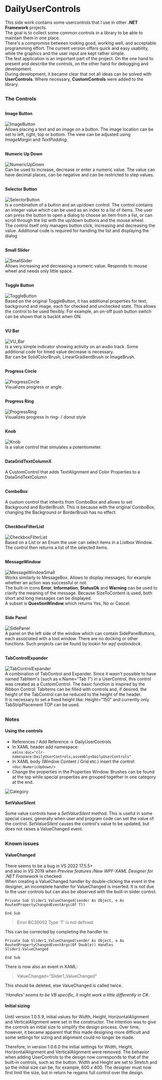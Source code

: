 # DailyUserControls
This side work contains some usercontrols that I use in other **.NET Framework** projects.  
The goal is to collect some common controls in a library to be able to maintain them in one place.  
There's a compromise between looking good, working well, and acceptable programming effort.
The current version offers quick and easy usability, while the graphics and the user input are kept rather simple.  
The test application is an important part of the project. On the one hand to present and describe the controls, on the other hand for debugging and development.  
During development, it became clear that not all ideas can be solved with **UserControls**. Where necessary, **CustomControls** were added to the library.


##
### The Controls

##
#### Image Button
![ImageButton](https://user-images.githubusercontent.com/88147904/236563904-b4d02a48-60af-43fd-9e03-8d6ee09edc90.PNG)  
 Allows placing a text and an image on a button. The image location can be set to left, right, top or bottom.
 The view can be adjusted using *ImageMargin* and *TextPadding*.
 
##
#### Numeric Up Down
![NumericUpDown](https://user-images.githubusercontent.com/88147904/236563999-ddb60ac5-b0bd-439d-b84a-3d27cfa4fd18.PNG)  
Can be used to increase, decrease or enter a numeric value.
The value can have decimal places, can be negative and can be restricted to step values.

##
#### Selector Button
![SelectorButton](https://user-images.githubusercontent.com/88147904/236564028-7c245dec-0e85-4ff0-a13d-e3afea0b53d5.PNG)  
Is a combination of a button and an up/down control. The control contains an integer value which can be used as an index to a list of items.
The user can press the button to open a dialog to choose an item from a list, or can scroll through the list with the up/down buttons and the mouse wheel.  
The control itself only manages button click, increasing and decreasing the value. Additional code is required for handling the list and displaying the dialog

##
#### Small Slider
![SmallSlider](https://user-images.githubusercontent.com/88147904/236564707-593c6bf1-cb88-48b1-bbfd-1c15aa76675a.PNG)  
Allows increasing and decreasing a numeric value. Responds to mouse wheel and needs only little space.

##
#### Toggle Button
![ToggleButton](https://user-images.githubusercontent.com/88147904/236564734-5005cba6-acdb-4b5d-9930-59057779eb31.PNG)  
Based on the original ToggleButton, it has additional properties for text, background and image, each for checked and unchecked state.
This allows the control to be used flexibly. For example, an on-off push button switch can be shown that is backlit when ON.

##
#### VU Bar
![VU_Bar](https://user-images.githubusercontent.com/88147904/236564761-2143aa9c-e7e7-46b4-96c7-acfc371fe6e4.PNG)  
Is a very simple indicator showing activity on an audio track.
Some additional code for timed value decrease is necessary.  
Bar can be SolidColorBrush, LinearGradientBrush or ImageBrush.

##
#### Progress Circle
![ProgressCircle](https://user-images.githubusercontent.com/88147904/236564902-81b50848-d7fb-4400-aa28-65f055ec450d.PNG)  
Visualizes progress or angle.

##
#### Progress Ring
![ProgressRing](https://github.com/user-attachments/assets/3fcc389b-c88f-4cd2-a47c-0fe756956600)  
Visualizes progress in ring- / donut style

##
#### Knob
![Knob](https://user-images.githubusercontent.com/88147904/236564934-270e07cd-a5e8-4b54-b6fe-ae467bf36556.PNG)  
Is a value control that simulates a potentiometer.

##
#### DataGridTextColumnX
A CustomControl that adds TextAlignment and Color Properties to a DataGridTextColumn

##
#### ComboBox
A custom control that inherits from ComboBox and allows to set Background and BorderBrush. This is because with the original ComboBox, changing the Background or BorderBrush has no effect.

##
#### CheckboxFilterList
![CheckboxFilterList](https://github.com/operatortwo/DailyUserControls/assets/88147904/7db2466d-a989-47b9-a2f4-1dbec5e7aa4f)  
Based on a List or an Enum the user can select items in a Listbox Window.
The control then returns a list of the selected items.

##
#### MessageWindow
![MessageWindowSmall](https://github.com/user-attachments/assets/e690ce65-17fa-472f-96ad-393571c4e0e8)  
Works similarly to MessageBox. Allows to display messages, for example whether an action was successful or not.  
The built-in icons **Error**, **Information**, **StatusOk** and **Warning** can be used to clarify the meaning of the message.
Because SizeToContent is used, both short and long messages can be displayed.  
A subset is **QuestionWindow** which returns Yes, No or Cancel.

##
#### Side Panel
![SidePanel](https://user-images.githubusercontent.com/88147904/236564981-e5dd04d4-f29e-4a35-98a6-0283e260c5d0.PNG)  
A panel on the left side of the window which can contain SidePanelButtons, each associated with a tool window.
There are no docking or other functions. Such projects can be found by lookin for *wpf avalondock*.

##
#### TabControlExpander
![TabControlExpander](https://github.com/operatortwo/DailyUserControls/assets/88147904/1f424a6b-2d52-471d-a7a6-372abc70c024)  
A combination of TabControl and Expander.
Since it wasn't possible to have named TabItem's
(such as x:Name="Tab 1") in a UserControl, this control was created as a CustomControl.
The basic function is inspired by the Ribbon Control: TabItems can be filled with controls and, if desired, the height of the TabControl can be reduced to the height of the header.  
It is necessary to set a fixed height like: Height="150" and currently only TabStripPlacement TOP can be used.

##
### Notes

#### Using the controls

- References / Add Reference -> DailyUserControls
- In XAML header add namespace:  
````xmlns:duc="clr-namespace:DailyUserControls;assembly=DailyUserControls"````
- In XAML body (Window Content / Grid etc.) insert the control: ```<duc:NumericUpDown/>```
- Change the properties in the Properties Window. Brushes can be found at the top while special properties are grouped together in one category at the end.  

![Category](https://github.com/operatortwo/DailyUserControls/assets/88147904/d96d9bc4-ab6c-4be6-8173-6c0fda000a1b)


#### SetValueSilent
Some value controls have a *SetValueSilent* method. This is useful in some special cases, generally when user and program code can set the value of the control.
*SetValueSilent* causes the control's value to be updated, but does not raises a ValueChanged event.

##
### Known issues
#### ValueChanged

There seems to be a bug in VS 2022 17.5.5+  
and also in VS 2019 when *Preview  features* */New WPF-XAML Designer for .NET Framework* is checked:  
When creating a ValueChanged handler by double-clicking the event in the designer, an incomplete handler for ValueChanged is inserted.
It is not due to the user controls but can also be observed with the built-in slider control.

```
Private Sub Slider1_ValueChanged(sender As Object, e As RoutedPropertyChangedEventArgs(Of T))

End Sub
```
> Error BC30002 Type ‘T’ is not defined.

This can be corrected by completing the handler to:
```
Private Sub Slider1_ValueChanged(sender As Object, e As RoutedPropertyChangedEventArgs(Of Double)) Handles Slider1.ValueChanged

End Sub
```
There is now also an event in XAML:
> ValueChanged="Slider1_ValueChanged"  

This should be deleted, else ValueChanged is called twice.  

*'Handles' seems to be VB specific, it might work a little differently in C#.*

#### Initial sizing

Until version 1.0.5.9, initial values ​​for Width, Height, HorizontalAlignment and VerticalAlignment were set in the constructor.
The intention was to give the controls an initial size to simplify the design process.
Over time, however, it became apparent that this made designing more difficult and some settings for sizing and alignment could no longer be made.  

Therefore, in version 1.0.6.0 the initial settings for Width, Height, HorizontalAlignment and VerticalAlignment were removed. 
The behavior when adding UserControls to the design now corresponds to that of the built-in controls, such as the button. Width and Height are set to Stretch and so the initial size can be, for example, 600 x 400.
The designer must now first limit the size, but in return he regains full control over the design.
